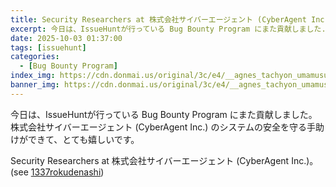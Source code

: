 ```yaml
---
title: Security Researchers at 株式会社サイバーエージェント (CyberAgent Inc.)
excerpt: 今日は、IssueHuntが行っている Bug Bounty Program にまた貢献しました...
date: 2025-10-03 01:37:00
tags: [issuehunt]
categories:
  - [Bug Bounty Program]
index_img: https://cdn.donmai.us/original/3c/e4/__agnes_tachyon_umamusume_drawn_by_jw_p_p_pp_pp__3ce402a3ea7d1f5ccb80bd7ceb677be5.jpg
banner_img: https://cdn.donmai.us/original/3c/e4/__agnes_tachyon_umamusume_drawn_by_jw_p_p_pp_pp__3ce402a3ea7d1f5ccb80bd7ceb677be5.jpg
---
```


今日は、IssueHuntが行っている Bug Bounty Program にまた貢献しました。株式会社サイバーエージェント (CyberAgent Inc.) のシステムの安全を守る手助けができて、とても嬉しいです。

Security Researchers at 株式会社サイバーエージェント (CyberAgent Inc.)。(see [1337rokudenashi](https://issuehunt.io/programs/43f8fcd7-430d-47e1-bc1b-4ed59352797d/hof))
